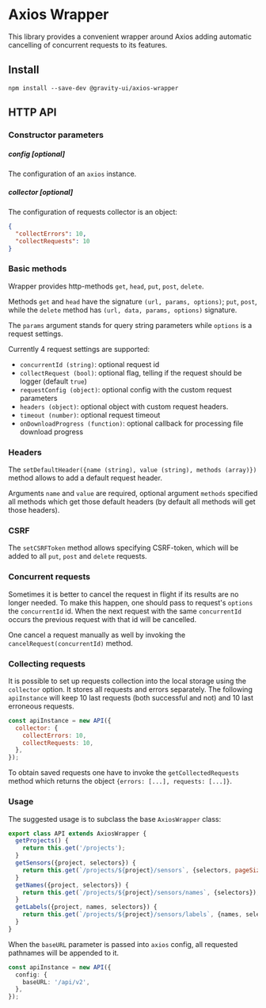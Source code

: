# Axios Wrapper

This library provides a convenient wrapper around Axios adding automatic cancelling of concurrent requests
to its features.

## Install

```shell
npm install --save-dev @gravity-ui/axios-wrapper
```

## HTTP API

### Constructor parameters

##### config [optional]

The configuration of an `axios` instance.

##### collector [optional]

The configuration of requests collector is an object:

```json
{
  "collectErrors": 10,
  "collectRequests": 10
}
```

### Basic methods

Wrapper provides http-methods `get`, `head`, `put`, `post`, `delete`.

Methods `get` and `head` have the signature `(url, params, options)`; `put`, `post`, while the `delete` method
has `(url, data, params, options)` signature.

The `params` argument stands for query string parameters while `options` is a request settings.

Currently 4 request settings are supported:

- `concurrentId (string)`: optional request id
- `collectRequest (bool)`: optional flag, telling if the request should be logger (default `true`)
- `requestConfig (object)`: optional config with the custom request parameters
- `headers (object)`: optional object with custom request headers.
- `timeout (number)`: optional request timeout
- `onDownloadProgress (function)`: optional callback for processing file download progress

### Headers

The `setDefaultHeader({name (string), value (string), methods (array)})` method allows to add a default
request header.

Arguments `name` and `value` are required, optional argument `methods` specified all methods which get those
default headers (by default all methods will get those headers).

### CSRF

The `setCSRFToken` method allows specifying CSRF-token, which will be added to all `put`, `post` and `delete`
requests.

### Concurrent requests

Sometimes it is better to cancel the request in flight if its results are no longer needed. To make this
happen, one should pass to request's `options` the `concurrentId` id. When the next request with the same
`concurrentId` occurs the previous request with that id will be cancelled.

One cancel a request manually as well by invoking the `cancelRequest(concurrentId)` method.

### Collecting requests

It is possible to set up requests collection into the local storage using the `collector` option. It stores
all requests and errors separately. The following `apiInstance` will keep 10 last requests (both successful
and not) and 10 last erroneous requests.

```javascript
const apiInstance = new API({
  collector: {
    collectErrors: 10,
    collectRequests: 10,
  },
});
```

To obtain saved requests one have to invoke the `getCollectedRequests` method which returns the object
`{errors: [...], requests: [...]}`.

### Usage

The suggested usage is to subclass the base `AxiosWrapper` class:

```javascript
export class API extends AxiosWrapper {
  getProjects() {
    return this.get('/projects');
  }
  getSensors({project, selectors}) {
    return this.get(`/projects/${project}/sensors`, {selectors, pageSize: 200});
  }
  getNames({project, selectors}) {
    return this.get(`/projects/${project}/sensors/names`, {selectors});
  }
  getLabels({project, names, selectors}) {
    return this.get(`/projects/${project}/sensors/labels`, {names, selectors});
  }
}
```

When the `baseURL` parameter is passed into `axios` config, all requested pathnames will be appended to it.

```typescript
const apiInstance = new API({
  config: {
    baseURL: '/api/v2',
  },
});
```

